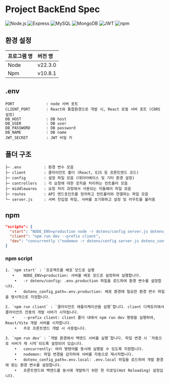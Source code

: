 # Project BackEnd Spec

![Node.js](https://img.shields.io/badge/node.js-339933?style=for-the-badge&logo=node.js&logoColor=white)
![Express](https://img.shields.io/badge/express-000000?style=for-the-badge&logo=express&logoColor=white)
![MySQL](https://img.shields.io/badge/mysql-4479A1?style=for-the-badge&logo=mysql&logoColor=white)
![MongoDB](https://img.shields.io/badge/mongodb-47A248?style=for-the-badge&logo=mongodb&logoColor=white)
![JWT](https://img.shields.io/badge/jwt-000000?style=for-the-badge&logo=JSON%20web%20tokens&logoColor=white)
![npm](https://img.shields.io/badge/npm-CB3837?style=for-the-badge&logo=npm&logoColor=white)

## 환경 설정

| 프로그램 명 | 버전 명 |
| :---------- | :------ |
| Node        | v22.3.0 |
| Npm         | v10.8.1 |

## .env

```
PORT              : node 서버 포트
CLIENT_PORT       : React와 통합환경으로 개발 시, React 로컬 서버 포트 (CORS 설정)
DB_HOST           : DB host
DB_USER           : DB user
DB_PASSWORD       : DB password
DB_NAME           : DB name
JWT_SECRET        : JWT 비밀 키
```

## 폴더 구조

```
├─ .env          : 환경 변수 모음
├─ client        : 클라이언트 폴더 (React, EJS 등 프론트엔드 코드)
├─ config        : 설정 파일 모음 (데이터베이스 및 기타 환경 설정)
├─ controllers   : 각 요청에 대한 로직을 처리하는 컨트롤러 모음
├─ middlewares   : 요청 처리 과정에서 사용되는 미들웨어 파일 모음
├─ routes        : API 엔드포인트를 정의하고 컨트롤러와 연결하는 파일 모음
└─ server.js     : 서버 진입점 파일, 서버를 초기화하고 설정 및 라우트를 불러옴
```

## npm

```json
"scripts": {
  "start": "NODE_ENV=production node -r dotenv/config server.js dotenv_config_path=.env.production",
  "client": "npm run dev --prefix client",
  "dev": "concurrently \"nodemon -r dotenv/config server.js dotenv_config_path=.env.local\""
}
```

### npm script

```
1. `npm start` : `프로젝트를 배포`모드로 실행
   •	NODE_ENV=production: 서버를 배포 모드로 설정하여 실행합니다.
	•	-r dotenv/config: .env.production 파일을 로드하여 환경 변수를 설정합니다.
	•	dotenv_config_path=.env.production: 배포 환경에 필요한 환경 변수 파일을 명시적으로 지정합니다.

2. `npm run client` : `클라이언트 애플리케이션을 실행`합니다. client 디렉토리에서 클라이언트 전용의 개발 서버가 시작됩니다.
   •	--prefix client: client 폴더 내에서 npm run dev 명령을 실행하여, React/Vite 개발 서버를 시작합니다.
	•	주로 프론트엔드 개발 시 사용됩니다.

3. `npm run dev` : `개발 환경에서 백엔드 서버를 실행`합니다. 파일 변경 시 `자동으로 서버가 재 시작`되도록 설정되어 있습니다.
	•	concurrently: 여러 명령어를 동시에 실행할 수 있도록 지원합니다.
	•	nodemon: 파일 변경을 감지하여 서버를 자동으로 재시작합니다.
	•	dotenv_config_path=.env.local: .env.local 파일을 로드하여 개발 환경에 맞는 환경 변수를 설정합니다.
	•	프론트엔드와 백엔드를 동시에 개발하기 위한 핫 리로딩(Hot Reloading) 설정입니다.
```
